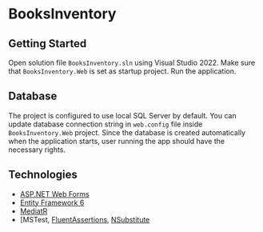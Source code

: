 # BooksInventory

## Getting Started

Open solution file `BooksInventory.sln` using Visual Studio 2022. Make sure that `BooksInventory.Web` is set as startup project. Run the application.

## Database

The project is configured to use local SQL Server by default. You can update database connection string in `web.config` file inside `BooksInventory.Web` project. Since the database is created automatically when the application starts, user running the app should have the necessary rights.

## Technologies

* [ASP.NET Web Forms]([https://docs.microsoft.com/en-us/aspnet/core/introduction-to-aspnet-core](https://learn.microsoft.com/en-us/aspnet/web-forms/))
* [Entity Framework 6]([https://docs.microsoft.com/en-us/ef/core/](https://learn.microsoft.com/en-us/ef/ef6/))
* [MediatR](https://github.com/jbogard/MediatR)
* [MSTest, [FluentAssertions](https://fluentassertions.com/), [NSubstitute]([https://github.com/moq](https://nsubstitute.github.io/))
